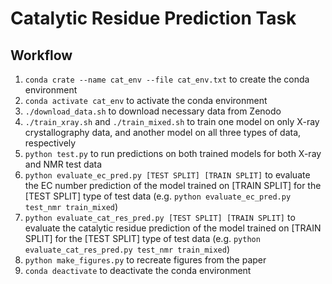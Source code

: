 # Catalytic Residue Prediction Task

## Workflow
1. `conda crate --name cat_env --file cat_env.txt` to create the conda environment
2. `conda activate cat_env` to activate the conda environment
3. `./download_data.sh` to download necessary data from Zenodo
4. `./train_xray.sh` and `./train_mixed.sh` to train one model on only X-ray crystallography data, and another model on all three types of data, respectively
5. `python test.py` to run predictions on both trained models for both X-ray and NMR test data
6. `python evaluate_ec_pred.py [TEST SPLIT] [TRAIN SPLIT]` to evaluate the EC number prediction of the model trained on [TRAIN SPLIT] for the [TEST SPLIT] type of test data (e.g. `python evaluate_ec_pred.py test_nmr train_mixed`)
7. `python evaluate_cat_res_pred.py [TEST SPLIT] [TRAIN SPLIT]` to evaluate the catalytic residue prediction of the model trained on [TRAIN SPLIT] for the [TEST SPLIT] type of test data (e.g. `python evaluate_cat_res_pred.py test_nmr train_mixed`)
8. `python make_figures.py` to recreate figures from the paper
9. `conda deactivate` to deactivate the conda environment
